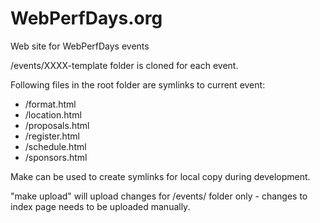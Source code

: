 WebPerfDays.org
===============

Web site for WebPerfDays events

/events/XXXX-template folder is cloned for each event.

Following files in the root folder are symlinks to current event:
* /format.html
* /location.html
* /proposals.html
* /register.html
* /schedule.html
* /sponsors.html

Make can be used to create symlinks for local copy during development.

"make upload" will upload changes for /events/ folder only - changes to index page needs to be uploaded manually.
